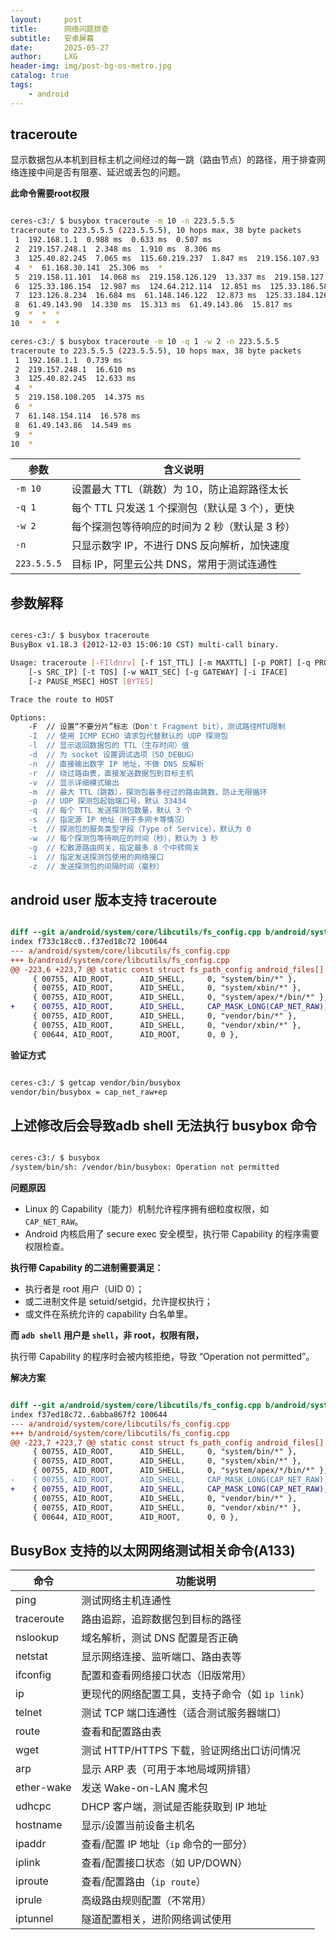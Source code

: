 ```yaml
---
layout:     post
title:      网络问题排查
subtitle:   安卓屏幕
date:       2025-05-27
author:     LXG
header-img: img/post-bg-os-metro.jpg
catalog: true
tags:
    - android
---
```


## traceroute

显示数据包从本机到目标主机之间经过的每一跳（路由节点）的路径，用于排查网络连接中间是否有阻塞、延迟或丢包的问题。

**此命令需要root权限**

```bash

ceres-c3:/ $ busybox traceroute -m 10 -n 223.5.5.5
traceroute to 223.5.5.5 (223.5.5.5), 10 hops max, 38 byte packets
 1  192.168.1.1  0.988 ms  0.633 ms  0.507 ms
 2  219.157.248.1  2.348 ms  1.910 ms  8.306 ms
 3  125.40.82.245  7.065 ms  115.60.219.237  1.847 ms  219.156.107.93  1.897 ms
 4  *  61.168.30.141  25.306 ms  *
 5  219.158.11.101  14.068 ms  219.158.126.129  13.337 ms  219.158.127.117  13.222 ms
 6  125.33.186.154  12.987 ms  124.64.212.114  12.851 ms  125.33.186.58  29.265 ms
 7  123.126.8.234  16.684 ms  61.148.146.122  12.873 ms  125.33.184.126  13.077 ms
 8  61.49.143.90  14.330 ms  15.313 ms  61.49.143.86  15.817 ms
 9  *  *  *
10  *  *  *

ceres-c3:/ $ busybox traceroute -m 10 -q 1 -w 2 -n 223.5.5.5
traceroute to 223.5.5.5 (223.5.5.5), 10 hops max, 38 byte packets
 1  192.168.1.1  0.739 ms
 2  219.157.248.1  16.610 ms
 3  125.40.82.245  12.633 ms
 4  *
 5  219.158.108.205  14.375 ms
 6  *
 7  61.148.154.114  16.578 ms
 8  61.49.143.86  14.549 ms
 9  *
10  *

```

| 参数        | 含义说明 |
|-------------|----------|
| `-m 10`     | 设置最大 TTL（跳数）为 10，防止追踪路径太长 |
| `-q 1`      | 每个 TTL 只发送 1 个探测包（默认是 3 个），更快 |
| `-w 2`      | 每个探测包等待响应的时间为 2 秒（默认是 3 秒） |
| `-n`        | 只显示数字 IP，不进行 DNS 反向解析，加快速度 |
| `223.5.5.5` | 目标 IP，阿里云公共 DNS，常用于测试连通性 |

## 参数解释

```bash

ceres-c3:/ $ busybox traceroute
BusyBox v1.18.3 (2012-12-03 15:06:10 CST) multi-call binary.

Usage: traceroute [-FIldnrv] [-f 1ST_TTL] [-m MAXTTL] [-p PORT] [-q PROBES]
	[-s SRC_IP] [-t TOS] [-w WAIT_SEC] [-g GATEWAY] [-i IFACE]
	[-z PAUSE_MSEC] HOST [BYTES]

Trace the route to HOST

Options:
	-F	// 设置“不要分片”标志（Don't Fragment bit），测试路径MTU限制
	-I	// 使用 ICMP ECHO 请求包代替默认的 UDP 探测包
	-l	// 显示返回数据包的 TTL（生存时间）值
	-d	// 为 socket 设置调试选项（SO_DEBUG）
	-n	// 直接输出数字 IP 地址，不做 DNS 反解析
	-r	// 绕过路由表，直接发送数据包到目标主机
	-v	// 显示详细模式输出
	-m	// 最大 TTL（跳数），探测包最多经过的路由跳数，防止无限循环
	-p	// UDP 探测包起始端口号，默认 33434
	-q	// 每个 TTL 发送探测包数量，默认 3 个
	-s	// 指定源 IP 地址（用于多网卡等情况）
	-t	// 探测包的服务类型字段（Type of Service），默认为 0
	-w	// 每个探测包等待响应的时间（秒），默认为 3 秒
	-g	// 松散源路由网关，指定最多 8 个中转网关
	-i	// 指定发送探测包使用的网络接口
	-z	// 发送探测包的间隔时间（毫秒）

```

## android user 版本支持 traceroute

```diff

diff --git a/android/system/core/libcutils/fs_config.cpp b/android/system/core/libcutils/fs_config.cpp
index f733c18cc0..f37ed18c72 100644
--- a/android/system/core/libcutils/fs_config.cpp
+++ b/android/system/core/libcutils/fs_config.cpp
@@ -223,6 +223,7 @@ static const struct fs_path_config android_files[] = {
     { 00755, AID_ROOT,      AID_SHELL,     0, "system/bin/*" },
     { 00755, AID_ROOT,      AID_SHELL,     0, "system/xbin/*" },
     { 00755, AID_ROOT,      AID_SHELL,     0, "system/apex/*/bin/*" },
+    { 00755, AID_ROOT,      AID_SHELL,     CAP_MASK_LONG(CAP_NET_RAW), "vendor/bin/busybox" },
     { 00755, AID_ROOT,      AID_SHELL,     0, "vendor/bin/*" },
     { 00755, AID_ROOT,      AID_SHELL,     0, "vendor/xbin/*" },
     { 00644, AID_ROOT,      AID_ROOT,      0, 0 },

```

**验证方式**

```bash

ceres-c3:/ $ getcap vendor/bin/busybox
vendor/bin/busybox = cap_net_raw+ep

```

## 上述修改后会导致adb shell 无法执行 busybox 命令

```bash

ceres-c3:/ $ busybox
/system/bin/sh: /vendor/bin/busybox: Operation not permitted

```

**问题原因**

- Linux 的 Capability（能力）机制允许程序拥有细粒度权限，如 `CAP_NET_RAW`。
- Android 内核启用了 secure exec 安全模型，执行带 Capability 的程序需要权限检查。

**执行带 Capability 的二进制需要满足：**

- 执行者是 root 用户（UID 0）；
- 或二进制文件是 setuid/setgid，允许提权执行；
- 或文件在系统允许的 capability 白名单里。

**而 `adb shell` 用户是 `shell`，非 root，权限有限，**

执行带 Capability 的程序时会被内核拒绝，导致 “Operation not permitted”。

**解决方案**

```diff

diff --git a/android/system/core/libcutils/fs_config.cpp b/android/system/core/libcutils/fs_config.cpp
index f37ed18c72..6abba867f2 100644
--- a/android/system/core/libcutils/fs_config.cpp
+++ b/android/system/core/libcutils/fs_config.cpp
@@ -223,7 +223,7 @@ static const struct fs_path_config android_files[] = {
     { 00755, AID_ROOT,      AID_SHELL,     0, "system/bin/*" },
     { 00755, AID_ROOT,      AID_SHELL,     0, "system/xbin/*" },
     { 00755, AID_ROOT,      AID_SHELL,     0, "system/apex/*/bin/*" },
-    { 00755, AID_ROOT,      AID_SHELL,     CAP_MASK_LONG(CAP_NET_RAW), "vendor/bin/busybox" },
+    { 00755, AID_ROOT,      AID_SHELL,     CAP_MASK_LONG(CAP_NET_RAW), "vendor/bin/busybox_sys" },
     { 00755, AID_ROOT,      AID_SHELL,     0, "vendor/bin/*" },
     { 00755, AID_ROOT,      AID_SHELL,     0, "vendor/xbin/*" },
     { 00644, AID_ROOT,      AID_ROOT,      0, 0 },

```

## BusyBox 支持的以太网网络测试相关命令(A133)

| 命令         | 功能说明                                      |
|--------------|-----------------------------------------------|
| ping         | 测试网络主机连通性                            |
| traceroute   | 路由追踪，追踪数据包到目标的路径              |
| nslookup     | 域名解析，测试 DNS 配置是否正确               |
| netstat      | 显示网络连接、监听端口、路由表等              |
| ifconfig     | 配置和查看网络接口状态（旧版常用）            |
| ip           | 更现代的网络配置工具，支持子命令（如 `ip link`）|
| telnet       | 测试 TCP 端口连通性（适合测试服务器端口）     |
| route        | 查看和配置路由表                              |
| wget         | 测试 HTTP/HTTPS 下载，验证网络出口访问情况    |
| arp          | 显示 ARP 表（可用于本地局域网排错）           |
| ether-wake   | 发送 Wake-on-LAN 魔术包                        |
| udhcpc       | DHCP 客户端，测试是否能获取到 IP 地址         |
| hostname     | 显示/设置当前设备主机名                       |
| ipaddr       | 查看/配置 IP 地址（`ip` 命令的一部分）         |
| iplink       | 查看/配置接口状态（如 UP/DOWN）                |
| iproute      | 查看/配置路由（`ip route`）                    |
| iprule       | 高级路由规则配置（不常用）                    |
| iptunnel     | 隧道配置相关，进阶网络调试使用                |






















